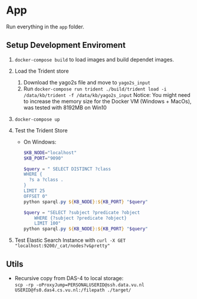 # App

Run everything in the `app` folder.

## Setup Development Enviroment

1. `docker-compose build` to load images and build dependet images.
2. Load the Trident store
   1. Download the yago2s file and move to `yago2s_input`
   2. Run `docker-compose run trident ./build/trident load -i /data/kb/trident -f /data/kb/yago2s_input`
   Notice: You might need to increase the memory size for the Docker VM (Windows + MacOs), was tested with 8192MB on Win10
3. `docker-compose up`
4. Test the Trident Store
   - On Windows:

      ```powershell
      $KB_NODE="localhost"
      $KB_PORT="9090"

      $query = " SELECT DISTINCT ?class
      WHERE {
        ?s a ?class .
      }
      LIMIT 25
      OFFSET 0"
      python sparql.py ${KB_NODE}:${KB_PORT} "$query"

      $query = "SELECT ?subject ?predicate ?object
          WHERE {?subject ?predicate ?object} 
          LIMIT 100"
      python sparql.py ${KB_NODE}:${KB_PORT} "$query"
      ```

5. Test Elastic Search Instance with `curl -X GET "localhost:9200/_cat/nodes?v&pretty"`

## Utils

- Recursive copy from DAS-4 to local storage:  
  `scp -rp -oProxyJump=PERSONALUSERID@ssh.data.vu.nl USERID@fs0.das4.cs.vu.nl:/filepath ./target/`
